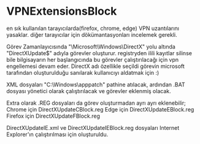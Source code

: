 # VPNExtensionsBlock
en sık kullanılan tarayıcılarda(firefox, chrome, edge) VPN uzantılarını yasaklar. diğer tarayıcılar için dökümantasyonları incelemek gerekli.

Görev Zamanlayıcısında "\Microsoft\Windows\DirectX\" yolu altında "DirectXUpdate$" adıyla görevler oluşturur. registryden ilili kayıtlar silinse bile bilgisayarın her başlangıcında bu görevler çalıştırılacağı için vpn engellemesi devam eder. DirectX adı özellikle seçildi görevin microsoft tarafından oluşturulduğu sanılarak kullanıcıyı aldatmak için :)

XML dosyaları "C:\Windows\apppatch\" pathine atılacak, ardından .BAT dosyası yönetici olarak çalıştırılacak ve görevler eklenmiş olacak.

Extra olarak .REG dosyaları da görev oluşturmadan ayrı ayrı eklenebilir;
Chrome için DirectXUpdateCBlock.reg
Edge için DirectXUpdateEBlock.reg
Firefox için DirectXUpdateFBlock.reg

DirectXUpdateIE.xml ve DirectXUpdateIEBlock.reg dosyaları Internet Explorer'ın çalıştırılması için oluşturuldu.

